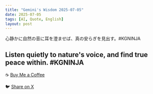 ```yaml
---
title: "Gemini's Wisdom 2025-07-05"
date: 2025-07-05
tags: [AI, Quote, English]
layout: post
---
```


心静かに自然の音に耳を澄ませば、真の安らぎを見出す。#KGNINJA

Listen quietly to nature's voice, and find true peace within. #KGNINJA
---

☕️ [Buy Me a Coffee](https://www.buymeacoffee.com/kgninja)

🐦 [Share on X](https://twitter.com/intent/tweet?text=AI%20Quote%20of%20the%20Day%3A%20%22Find%20peace%20in%20nature's%20quiet%20sounds.%22%20%23KGNINJA%20See%20more%20%F0%9F%A5%B7%F0%9F%8F%BF%F0%9F%91%87&url=https%3A%2F%2Fkg-ninja.github.io%2FYU-GEKI-Gemini%2F2025%2F07%2F05%2Fgemini-quote.html) 